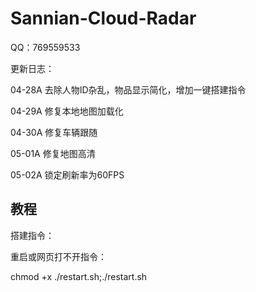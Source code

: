 # Sannian-Cloud-Radar

QQ：769559533

更新日志：

04-28A 去除人物ID杂乱，物品显示简化，增加一键搭建指令

04-29A 修复本地地图加载化

04-30A 修复车辆跟随

05-01A 修复地图高清

05-02A 锁定刷新率为60FPS


## 教程

搭建指令：



重启或网页打不开指令：

chmod +x ./restart.sh;./restart.sh
